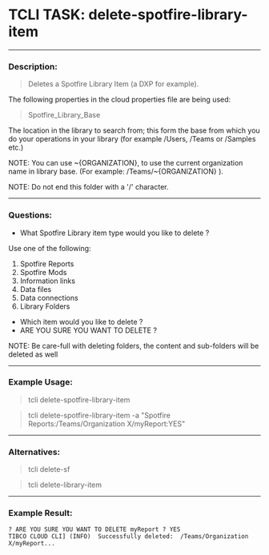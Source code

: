 # TCLI TASK: delete-spotfire-library-item

---
### Description:
> Deletes a Spotfire Library Item (a DXP for example).

The following properties in the cloud properties file are being used:

> Spotfire_Library_Base

The location in the library to search from; this form the base from which you do your operations in your library (for example /Users, /Teams or /Samples etc.)

NOTE: You can use \~{ORGANIZATION}, to use the current organization name in library base. (For example: /Teams/\~{ORGANIZATION} ).

NOTE: Do not end this folder with a '/' character.

---
### Questions:

* What Spotfire Library item type would you like to delete ?

Use one of the following:
1. Spotfire Reports
2. Spotfire Mods
3. Information links
4. Data files
5. Data connections
6. Library Folders

* Which item would you like to delete ?
* ARE YOU SURE YOU WANT TO DELETE <Library-Item> ?

NOTE: Be care-full with deleting folders, the content and sub-folders will be deleted as well

---
### Example Usage:
> tcli delete-spotfire-library-item

> tcli delete-spotfire-library-item -a "Spotfire Reports:/Teams/Organization X/myReport:YES"

---
### Alternatives:
> tcli delete-sf

> tcli delete-library-item

---
### Example Result:

```console
? ARE YOU SURE YOU WANT TO DELETE myReport ? YES
TIBCO CLOUD CLI] (INFO)  Successfully deleted:  /Teams/Organization X/myReport... 
```
